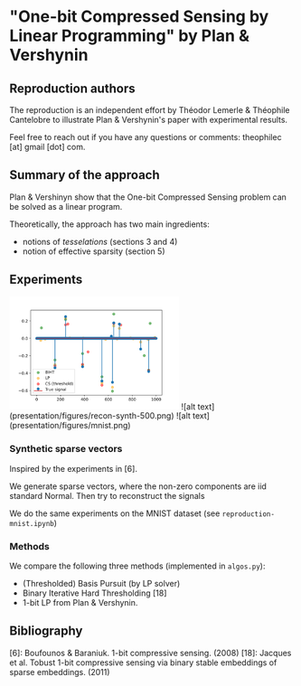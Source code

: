 # "One-bit Compressed Sensing by Linear Programming" by Plan & Vershynin

## Reproduction authors

The reproduction is an independent effort by Théodor Lemerle & Théophile Cantelobre to illustrate Plan & Vershynin's paper with experimental results.

Feel free to reach out if you have any questions or comments: theophilec [at] gmail [dot] com.

## Summary of the approach

Plan & Vershinyn show that the One-bit Compressed Sensing problem can be solved as a linear program.

Theoretically, the approach has two main ingredients:

* notions of _tesselations_ (sections 3 and 4)
* notion of effective sparsity (section 5)


## Experiments 

<img src="./presentation/figures/recon-synth-500-thresh.png" width="300">
![alt text](presentation/figures/recon-synth-500.png)
![alt text](presentation/figures/mnist.png)

### Synthetic sparse vectors

Inspired by the experiments in [6].

We generate sparse vectors, where the non-zero components are iid standard Normal. Then try to reconstruct the signals

We do the same experiments on the MNIST dataset (see `reproduction-mnist.ipynb`)

### Methods

We compare the following three methods (implemented in `algos.py`):

* (Thresholded) Basis Pursuit (by LP solver)
* Binary Iterative Hard Thresholding [18]
* 1-bit LP from Plan & Vershynin.


## Bibliography

[6]: Boufounos & Baraniuk. 1-bit compressive sensing. (2008)
[18]: Jacques et al. Tobust 1-bit compressive sensing via binary stable embeddings of sparse embeddings. (2011)
